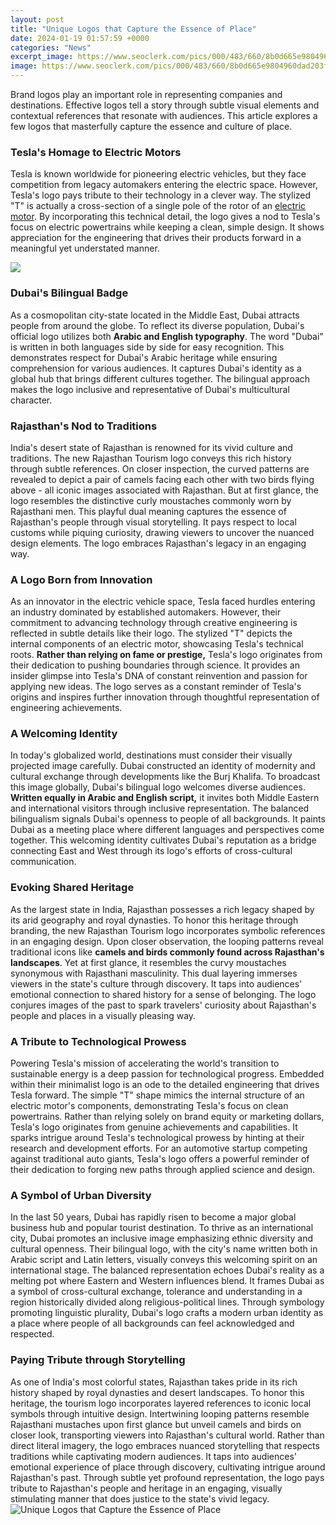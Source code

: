 ```yaml
---
layout: post
title: "Unique Logos that Capture the Essence of Place"
date: 2024-01-19 01:57:59 +0000
categories: "News"
excerpt_image: https://www.seoclerk.com/pics/000/483/660/8b0d665e9804960dad203f4c048b150b.png
image: https://www.seoclerk.com/pics/000/483/660/8b0d665e9804960dad203f4c048b150b.png
---
```


Brand logos play an important role in representing companies and destinations. Effective logos tell a story through subtle visual elements and contextual references that resonate with audiences. This article explores a few logos that masterfully capture the essence and culture of place.
### Tesla's Homage to Electric Motors 
Tesla is known worldwide for pioneering electric vehicles, but they face competition from legacy automakers entering the electric space. However, Tesla's logo pays tribute to their technology in a clever way. The stylized "T" is actually a cross-section of a single pole of the rotor of an [electric motor](https://fistore.mysenprints.com/collection/ader). By incorporating this technical detail, the logo gives a nod to Tesla's focus on electric powertrains while keeping a clean, simple design. It shows appreciation for the engineering that drives their products forward in a meaningful yet understated manner. 

![](https://s3.amazonaws.com/cdn.designcrowd.com/blog/50-Unique-Logos-To-Make-Your-Brand-Matchless/header-50-unique-logos-to-make-your-brand-matchless-designcrowd-blog.jpg)
### Dubai's Bilingual Badge
As a cosmopolitan city-state located in the Middle East, Dubai attracts people from around the globe. To reflect its diverse population, Dubai's official logo utilizes both **Arabic and English typography**. The word "Dubai" is written in both languages side by side for easy recognition. This demonstrates respect for Dubai's Arabic heritage while ensuring comprehension for various audiences. It captures Dubai's identity as a global hub that brings different cultures together. The bilingual approach makes the logo inclusive and representative of Dubai's multicultural character.
### Rajasthan's Nod to Traditions 
India's desert state of Rajasthan is renowned for its vivid culture and traditions. The new Rajasthan Tourism logo conveys this rich history through subtle references. On closer inspection, the curved patterns are revealed to depict a pair of camels facing each other with two birds flying above - all iconic images associated with Rajasthan. But at first glance, the logo resembles the distinctive curly moustaches commonly worn by Rajasthani men. This playful dual meaning captures the essence of Rajasthan's people through visual storytelling. It pays respect to local customs while piquing curiosity, drawing viewers to uncover the nuanced design elements. The logo embraces Rajasthan's legacy in an engaging way.
### A Logo Born from Innovation  
As an innovator in the electric vehicle space, Tesla faced hurdles entering an industry dominated by established automakers. However, their commitment to advancing technology through creative engineering is reflected in subtle details like their logo. The stylized "T" depicts the internal components of an electric motor, showcasing Tesla's technical roots. **Rather than relying on fame or prestige,** Tesla's logo originates from their dedication to pushing boundaries through science. It provides an insider glimpse into Tesla's DNA of constant reinvention and passion for applying new ideas. The logo serves as a constant reminder of Tesla's origins and inspires further innovation through thoughtful representation of engineering achievements.  
### A Welcoming Identity
In today's globalized world, destinations must consider their visually projected image carefully. Dubai constructed an identity of modernity and cultural exchange through developments like the Burj Khalifa. To broadcast this image globally, Dubai's bilingual logo welcomes diverse audiences. **Written equally in Arabic and English script,** it invites both Middle Eastern and international visitors through inclusive representation. The balanced bilingualism signals Dubai's openness to people of all backgrounds. It paints Dubai as a meeting place where different languages and perspectives come together. This welcoming identity cultivates Dubai's reputation as a bridge connecting East and West through its logo's efforts of cross-cultural communication.
### Evoking Shared Heritage
As the largest state in India, Rajasthan possesses a rich legacy shaped by its arid geography and royal dynasties. To honor this heritage through branding, the new Rajasthan Tourism logo incorporates symbolic references in an engaging design. Upon closer observation, the looping patterns reveal traditional icons like **camels and birds commonly found across Rajasthan's landscapes**. Yet at first glance, it resembles the curvy moustaches synonymous with Rajasthani masculinity. This dual layering immerses viewers in the state's culture through discovery. It taps into audiences' emotional connection to shared history for a sense of belonging. The logo conjures images of the past to spark travelers' curiosity about Rajasthan's people and places in a visually pleasing way. 
### A Tribute to Technological Prowess
Powering Tesla's mission of accelerating the world's transition to sustainable energy is a deep passion for technological progress. Embedded within their minimalist logo is an ode to the detailed engineering that drives Tesla forward. The simple "T" shape mimics the internal structure of an electric motor's components, demonstrating Tesla's focus on clean powertrains. Rather than relying solely on brand equity or marketing dollars, Tesla's logo originates from genuine achievements and capabilities. It sparks intrigue around Tesla's technological prowess by hinting at their research and development efforts. For an automotive startup competing against traditional auto giants, Tesla's logo offers a powerful reminder of their dedication to forging new paths through applied science and design.
### A Symbol of Urban Diversity  
In the last 50 years, Dubai has rapidly risen to become a major global business hub and popular tourist destination. To thrive as an international city, Dubai promotes an inclusive image emphasizing ethnic diversity and cultural openness. Their bilingual logo, with the city's name written both in Arabic script and Latin letters, visually conveys this welcoming spirit on an international stage. The balanced representation echoes Dubai's reality as a melting pot where Eastern and Western influences blend. It frames Dubai as a symbol of cross-cultural exchange, tolerance and understanding in a region historically divided along religious-political lines. Through symbology promoting linguistic plurality, Dubai's logo crafts a modern urban identity as a place where people of all backgrounds can feel acknowledged and respected.
### Paying Tribute through Storytelling
As one of India's most colorful states, Rajasthan takes pride in its rich history shaped by royal dynasties and desert landscapes. To honor this heritage, the tourism logo incorporates layered references to iconic local symbols through intuitive design. Intertwining looping patterns resemble Rajasthani mustaches upon first glance but unveil camels and birds on closer look, transporting viewers into Rajasthan's cultural world. Rather than direct literal imagery, the logo embraces nuanced storytelling that respects traditions while captivating modern audiences. It taps into audiences' emotional experience of place through discovery, cultivating intrigue around Rajasthan's past. Through subtle yet profound representation, the logo pays tribute to Rajasthan's people and heritage in an engaging, visually stimulating manner that does justice to the state's vivid legacy.
![Unique Logos that Capture the Essence of Place](https://www.seoclerk.com/pics/000/483/660/8b0d665e9804960dad203f4c048b150b.png)